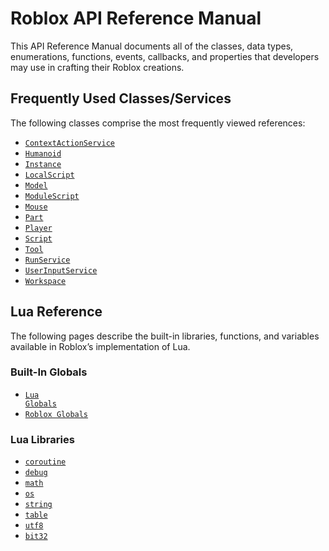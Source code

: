 # Roblox API Reference Manual #

This API Reference Manual documents all of the classes, data types, enumerations, functions, events, callbacks, and properties that developers may use in crafting their Roblox creations.

## Frequently Used Classes/Services ##

The following classes comprise the most frequently viewed references:

* <code class='code-link'><a href=''>ContextActionService</a></code>
* <code class='code-link'><a href=''>Humanoid</a></code>
* <code class='code-link'><a href=''>Instance</a></code>
* <code class='code-link'><a href=''>LocalScript</a></code>
* <code class='code-link'><a href=''>Model</a></code>
* <code class='code-link'><a href=''>ModuleScript</a></code>
* <code class='code-link'><a href=''>Mouse</a></code>
* <code class='code-link'><a href=''>Part</a></code>
* <code class='code-link'><a href=''>Player</a></code>
* <code class='code-link'><a href=''>Script</a></code>
* <code class='code-link'><a href=''>Tool</a></code>
* <code class='code-link'><a href=''>RunService</a></code>
* <code class='code-link'><a href=''>UserInputService</a></code>
* <code class='code-link'><a href=''>Workspace</a></code>

## Lua Reference ##

The following pages describe the built-in libraries, functions, and variables available in Roblox’s implementation of Lua.

### Built-In Globals ###
* <code class='code-link'><a href='lua-docs/Lua-Globals.md'>Lua Globals</a></code>
* <code class='code-link'><a href=''>Roblox Globals</a></code>

### Lua Libraries ###

* <code class='code-link'><a href=''>coroutine</a></code>
* <code class='code-link'><a href=''>debug</a></code>
* <code class='code-link'><a href=''>math</a></code>
* <code class='code-link'><a href=''>os</a></code>
* <code class='code-link'><a href=''>string</a></code>
* <code class='code-link'><a href=''>table</a></code>
* <code class='code-link'><a href=''>utf8</a></code>
* <code class='code-link'><a href=''>bit32</a></code>